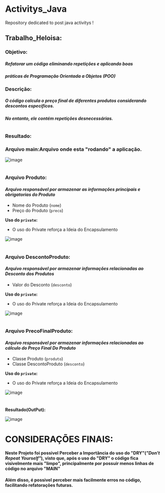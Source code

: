 # Activitys_Java
Repository dedicated to post  java activitys !
## Trabalho_Heloisa:
### Objetivo:
##### Refatorar um código eliminando repetições e aplicando boas 
##### práticas de Programação Orientada a Objetos (POO)

### Descrição:
##### O código calcula o preço final de diferentes produtos considerando descontos específicos.
##### No entanto, ele contém repetições desnecessárias.

#  

### Resultado:
### **Arquivo main:Arquivo onde esta "rodando" a aplicação.**

![image](https://github.com/user-attachments/assets/9da040d6-d90d-459a-841e-a72b16ef27f4)

#

### **Arquivo Produto:** 
#### *Arquivo responsável por armazenar as informações principais e obrigatorias do Produto*
- Nome do Produto (`nome`)
- Preço do Produto (`preco`)

**Uso do `private`:**
- O uso do Private reforça a Ideia do Encapsulamento

![image](https://github.com/user-attachments/assets/649e9d75-57e5-4c07-88ee-97ff5f5a14c5)

# 

### **Arquivo DescontoProduto:**
#### *Arquivo responsável por armazenar informações relacionadas ao Desconto dos Produtos*
- Valor do Desconto (`desconto`)

**Uso do `private`:**
- O uso do Private reforça a Ideia do Encapsulamento

![image](https://github.com/user-attachments/assets/da2444f5-7f77-4410-99a5-12f9c6977723)

# 

### **Arquivo PrecoFinalProduto:**
#### *Arquivo responsável por armazenar informações relacionadas ao cálculo do Preço Final Do Produto*
- Classe Produto (`produto`)
- Classe DescontoProduto (`desconto`)

**Uso do `private`:**
- O uso do Private reforça a Ideia do Encapsulamento

![image](https://github.com/user-attachments/assets/40e25f0e-5a67-496a-a84b-9242f5b7989f)

#

**Resultado(OutPut):**

![image](https://github.com/user-attachments/assets/580516d4-8498-44fd-bd4f-ea060c85a6e3)

# CONSIDERAÇÕES FINAIS:
#### Neste Projeto foi possivel Perceber a Importância do uso do "DRY"(*"Don't Repeat Yourself"*), visto que, após o uso do "DRY" o código fica visivelmente mais "limpo", principalmente por possuir menos linhas de código no arquivo "MAIN"
#### Além disso, é possivel perceber mais facilmente erros no código, facilitando refatorações futuras.




